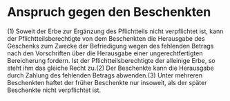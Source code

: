 # Anspruch gegen den Beschenkten

(1) Soweit der Erbe zur Ergänzung des Pflichtteils nicht verpflichtet ist, kann der Pflichtteilsberechtigte von dem Beschenkten die Herausgabe des Geschenks zum Zwecke der Befriedigung wegen des fehlenden Betrags nach den Vorschriften über die Herausgabe einer ungerechtfertigten Bereicherung fordern. Ist der Pflichtteilsberechtigte der alleinige Erbe, so steht ihm das gleiche Recht zu.(2) Der Beschenkte kann die Herausgabe durch Zahlung des fehlenden Betrags abwenden.(3) Unter mehreren Beschenkten haftet der früher Beschenkte nur insoweit, als der später Beschenkte nicht verpflichtet ist. 

